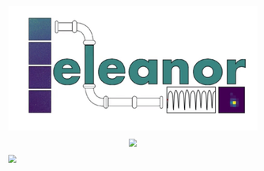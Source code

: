 <p align="center">
  <img width = "600" src="./figures/eleanor.gif"/>
</p>
<p align="center">  
  <a href="https://travis-ci.org/afeinstein20/eleanor/"><img src="https://img.shields.io/travis/afeinstein20/ELLIE/master.svg"/></a>

  <a href="https://afeinstein20.github.io/eleanor/"><img src="https://img.shields.io/badge/read-the_docs-blue.svg?style=flat"/>
</p>


